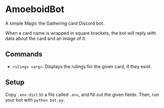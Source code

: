 # AmoeboidBot

A simple Magic the Gathering card Discord bot.

When a card name is wrapped in square brackets, the bot will reply with data about the card and an image of it.

## Commands
- `rulings <arg>`: Displays the rulings for the given card, if they exist.

## Setup
Copy `.env.dist` to a file called `.env`, and fill out the given fields. Then, run your bot with `python bot.py`.